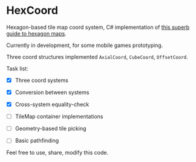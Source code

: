# HexCoord

Hexagon-based tile map coord system, C# implementation of [this superb guide to hexagon maps](https://www.redblobgames.com/grids/hexagons).

Currently in development, for some mobile games prototyping.


Three coord structures implemented `AxialCoord`, `CubeCoord`, `OffsetCoord`.

Task list:
- [x] Three coord systems
- [x] Conversion between systems
- [x] Cross-system equality-check
- [ ] TileMap container implementations
- [ ] Geometry-based tile picking
- [ ] Basic pathfinding


Feel free to use, share, modify this code.
